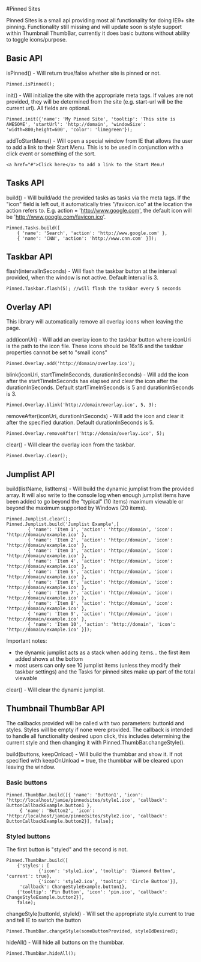 #Pinned Sites

Pinned Sites is a small api providing most all functionality for doing IE9+ site pinning. Functionality still missing and will update soon is style support within Thumbnail ThumbBar, currently it does basic buttons without ability to toggle icons/purpose.

## Basic API

isPinned() - Will return true/false whether site is pinned or not.

	Pinned.isPinned();

init() - Will initialize the site with the appropriate meta tags. If values are not provided, they will be determined from the site (e.g. start-url will be the current url). All fields are optional.

	Pinned.init({'name': 'My Pinned Site', 'tooltip': 'This site is AWESOME', 'startUrl': 'http://domain', 'windowSize': 'width=800;height=600', 'color': 'limegreen'});

addToStartMenu() - Will open a special window from IE that allows the user to add a link to their Start Menu. This is to be used in conjunction with a click event or something of the sort.

	<a href="#">Click here</a> to add a link to the Start Menu!

## Tasks API

build() - Will build/add the provided tasks as tasks via the meta tags. If the "icon" field is left out, it automatically tries "/favicon.ico" at the location the action refers to. E.g. action = 'http://www.google.com', the default icon will be 'http://www.google.com/favicon.ico'.

	Pinned.Tasks.build([
		{ 'name': 'Search', 'action': 'http://www.google.com' },
		{ 'name': 'CNN', 'action': 'http://www.cnn.com' }]);

## Taskbar API

flash(intervalInSeconds) - Will flash the taskbar button at the interval provided, when the window is not active. Default interval is 3.

	Pinned.Taskbar.flash(5); //will flash the taskbar every 5 seconds


## Overlay API

This library will automatically remove all overlay icons when leaving the page.

add(iconUri) - Will add an overlay icon to the taskbar button where iconUri is the path to the icon file.  These icons should be 16x16 and the taskbar properties cannot be set to "small icons"

	Pinned.Overlay.add('http://domain/overlay.ico');

blink(iconUri, startTimeInSeconds, durationInSeconds) - Will add the icon after the startTimeInSeconds has elapsed and clear the icon after the durationInSeconds. Default startTimeInSeconds is 5 and durationInSeconds is 3.

	Pinned.Overlay.blink('http://domain/overlay.ico', 5, 3);


removeAfter(iconUri, durationInSeconds) - Will add the icon and clear it after the specified duration. Default durationInSeconds is 5.

	Pinned.Overlay.removeAfter('http://domain/overlay.ico', 5);

clear() - Will clear the overlay icon from the taskbar.

	Pinned.Overlay.clear();
	
## Jumplist API

build(listName, listItems) - Will build the dynamic jumplist from the provided array. It will also write to the console log when enough jumplist items have been added to go beyond the "typical" (10 items) maximum viewable or beyond the maximum supported by Windows (20 items). 

	Pinned.Jumplist.clear();
    Pinned.Jumplist.build('Jumplist Example',[
            { 'name': 'Item 1', 'action': 'http://domain', 'icon': 'http://domain/example.ico' },
            { 'name': 'Item 2', 'action': 'http://domain', 'icon': 'http://domain/example.ico' },
            { 'name': 'Item 3', 'action': 'http://domain', 'icon': 'http://domain/example.ico' },
            { 'name': 'Item 4', 'action': 'http://domain', 'icon': 'http://domain/example.ico' },
            { 'name': 'Item 5', 'action': 'http://domain', 'icon': 'http://domain/example.ico' },
            { 'name': 'Item 6', 'action': 'http://domain', 'icon': 'http://domain/example.ico' },
            { 'name': 'Item 7', 'action': 'http://domain', 'icon': 'http://domain/example.ico' },
            { 'name': 'Item 8', 'action': 'http://domain', 'icon': 'http://domain/example.ico' },
            { 'name': 'Item 9', 'action': 'http://domain', 'icon': 'http://domain/example.ico' },
            { 'name': 'Item 10', 'action': 'http://domain', 'icon': 'http://domain/example.ico' }]);

Important notes: 

* the dynamic jumplist acts as a stack when adding items... the first item added shows at the bottom
* most users can only see 10 jumplist items (unless they modify their taskbar settings) and the Tasks for pinned sites make up part of the total viewable

clear() - Will clear the dynamic jumplist.

## Thumbnail ThumbBar API

The callbacks provided will be called with two parameters: buttonId and styles. Styles will be empty if none were provided. The callback is intended to handle all functionality desired upon click, this includes determining the current style and then changing it with Pinned.ThumbBar.changeStyle().

build(buttons, keepOnload) - Will build the thumbbar and show it. If not specified with keepOnUnload = true, the thumbbar will be cleared upon leaving the window.

### Basic buttons

    Pinned.ThumbBar.build([{ 'name': 'Button1', 'icon': 'http://localhost/jamie/pinnedsites/style1.ico', 'callback': ButtonCallbackExample.button1 },
         { 'name': 'Button2', 'icon': 'http://localhost/jamie/pinnedsites/style2.ico', 'callback': ButtonCallbackExample.button2}], false);

### Styled buttons

The first button is "styled" and the second is not. 

	Pinned.ThumbBar.build([
		{'styles': [
				{'icon': 'style1.ico', 'tooltip': 'Diamond Button', 'current': true},
				{'icon': 'style2.ico', 'tooltip': 'Circle Button'}],
		 'callback': ChangeStyleExample.button1},
        {'tooltip': 'Pin Button', 'icon': 'pin.ico', 'callback': ChangeStyleExample.button2}],
        false);


changeStyle(buttonId, styleId) - Will set the appropriate style.current to true and tell IE to switch the button

	Pinned.ThumbBar.changeStyle(someButtonProvided, styleIdDesired);

hideAll() - Will hide all buttons on the thumbbar.

	Pinned.ThumbBar.hideAll();
